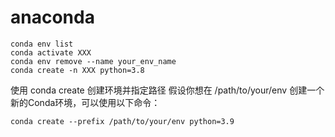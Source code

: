 # anaconda

```shell
conda env list
conda activate XXX
conda env remove --name your_env_name
conda create -n XXX python=3.8
```

使用 conda create 创建环境并指定路径
假设你想在 /path/to/your/env 创建一个新的Conda环境，可以使用以下命令：
```shell
conda create --prefix /path/to/your/env python=3.9
```
